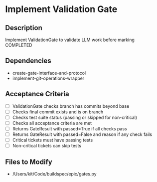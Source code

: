 # Implement Validation Gate

## Description
Implement ValidationGate to validate LLM work before marking COMPLETED

## Dependencies
- create-gate-interface-and-protocol
- implement-git-operations-wrapper

## Acceptance Criteria
- [ ] ValidationGate checks branch has commits beyond base
- [ ] Checks final commit exists and is on branch
- [ ] Checks test suite status (passing or skipped for non-critical)
- [ ] Checks all acceptance criteria are met
- [ ] Returns GateResult with passed=True if all checks pass
- [ ] Returns GateResult with passed=False and reason if any check fails
- [ ] Critical tickets must have passing tests
- [ ] Non-critical tickets can skip tests

## Files to Modify
- /Users/kit/Code/buildspec/epic/gates.py
